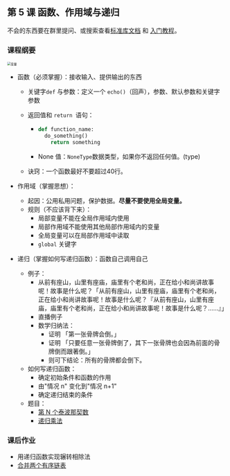 ## 第 5 课 函数、作用域与递归

不会的东西要在群里提问、或搜索查看[标准库文档](https://docs.python.org/zh-cn/3/library/index.html) 和 [入门教程](https://docs.python.org/zh-cn/3/tutorial/index.html)。

### 课程纲要

<img src="https://gitee.com/xrandx/blog-figurebed/raw/master/img/%E5%8F%98%E9%87%8F.jpg" alt="变量" style="zoom: 50%;" />

- 函数（必须掌握）：接收输入、提供输出的东西
  - 关键字`def` 与参数：定义一个 `echo()`（回声），参数、默认参数和关键字参数

  - 返回值和 `return `语句：

    - ```python
      def function_name:
      	do_something()
          return something 
      ```
      
    - None 值：`NoneType`数据类型，如果你不返回任何值。(type)
  
  - 诀窍：一个函数最好不要超过40行。
  
- 作用域（掌握思想）：

  - 起因：公用私用问题，保护数据。**尽量不要使用全局变量。**
  - 规则（不应该背下来）：
    - 局部变量不能在全局作用域内使用
    - 局部作用域不能使用其他局部作用域内的变量
    - 全局变量可以在局部作用域中读取
    - `global` 关键字

- 递归（掌握如何写递归函数）：函数自己调用自己

  - 例子：
    - 从前有座山，山里有座庙，庙里有个老和尚，正在给小和尚讲故事呢！故事是什么呢？「从前有座山，山里有座庙，庙里有个老和尚，正在给小和尚讲故事呢！故事是什么呢？『从前有座山，山里有座庙，庙里有个老和尚，正在给小和尚讲故事呢！故事是什么呢？……』」
    - 直播例子
    - 数学归纳法：
      - 证明 「第一张骨牌会倒。」
      - 证明 「只要任意一张骨牌倒了，其下一张骨牌也会因為前面的骨牌倒而跟著倒。」
      - 则可下结论：所有的骨牌都会倒下。
  - 如何写递归函数：
    - 确定初始条件和函数的作用
    - 由"情况 n" 变化到"情况 n+1"
    - 确定递归结束的条件
  - 题目：
    - [第 N 个泰波那契数](https://leetcode-cn.com/problems/n-th-tribonacci-number/)
    - [递归乘法](https://leetcode-cn.com/problems/recursive-mulitply-lcci/)


### 课后作业

- 用递归函数实现辗转相除法
- [合并两个有序链表](https://leetcode-cn.com/problems/merge-two-sorted-lists/)